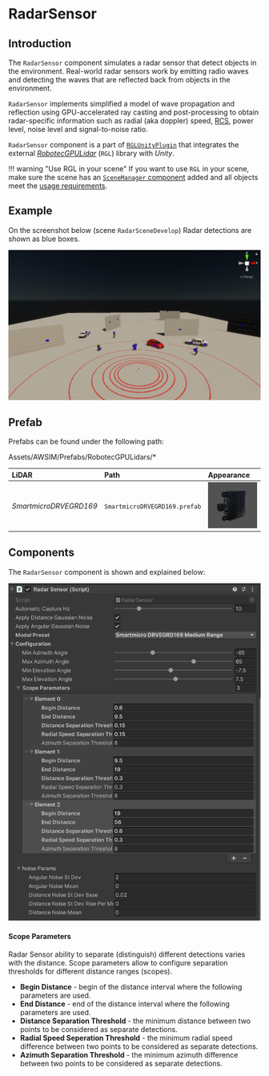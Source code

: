 # RadarSensor

## Introduction

The `RadarSensor` component simulates a radar sensor that detect objects in the environment.
Real-world radar sensors work by emitting radio waves and detecting the waves that are reflected back from objects in
the environment.

`RadarSensor` implements simplified a model of wave propagation and reflection using GPU-accelerated ray casting and
post-processing
to obtain radar-specific information such as radial (aka doppler)
speed, [RCS](https://en.wikipedia.org/wiki/Radar_cross_section),
power level, noise level and signal-to-noise ratio.

`RadarSensor` component is a part of [`RGLUnityPlugin`](../LiDARSensor/RGLUnityPlugin) that integrates the external [
*RobotecGPULidar*](https://github.com/RobotecAI/RobotecGPULidar) (`RGL`) library with *Unity*.

!!! warning "Use RGL in your scene"
If you want to use `RGL` in your scene, make sure the scene has
an [`SceneManager` component](../LiDARSensor/RGLUnityPlugin/#scenemanager) added and all objects meet
the [usage requirements](../LiDARSensor/RGLUnityPlugin/#usage-requirements).

## Example

On the screenshot below (scene `RadarSceneDevelop`) Radar detections are shown as blue boxes.

![RadarTestScene.png](radar_test_scene.png)

## Prefab

Prefabs can be found under the following path:

Assets/AWSIM/Prefabs/RobotecGPULidars/*

| LiDAR                  | Path                          | Appearance                                            |
|:-----------------------|:------------------------------|:------------------------------------------------------|
| *SmartmicroDRVEGRD169* | `SmartmicroDRVEGRD169.prefab` | <img src=prefab_smartmicroDRVEGRD169.png width=150px> |

## Components

The `RadarSensor` component is shown and explained below:

![radar_component.png](radar_component.png)

#### Scope Parameters

Radar Sensor ability to separate (distinguish) different detections varies with the distance.
Scope parameters allow to configure separation thresholds for different distance ranges (scopes).  

  - **Begin Distance** - begin of the distance interval where the following parameters are used.
  - **End Distance** - end of the distance interval where the following parameters are used.
  - **Distance Separation Threshold** - the minimum distance between two points to be considered as separate detections.
  - **Radial Speed Seperation Threshold** - the minimum radial speed difference between two points to be considered as separate detections.
  - **Azimuth Separation Threshold** - the minimum azimuth difference between two points to be considered as separate detections.

